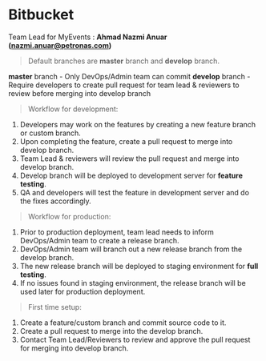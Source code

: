 # Bitbucket

Team Lead for MyEvents : **Ahmad Nazmi Anuar (nazmi.anuar@petronas.com)**

> Default branches are **master** branch and **develop** branch.

**master** branch - Only DevOps/Admin team can commit
**develop** branch - Require developers to create pull request for team lead & reviewers to review before merging into develop branch

> Workflow for development:
1. Developers may work on the features by creating a new feature branch or custom branch. 
2. Upon completing the feature, create a pull request to merge into develop branch. 
3. Team Lead & reviewers will review the pull request and merge into develop branch. 
4. Develop branch will be deployed to development server for **feature testing**. 
5. QA and developers will test the feature in development server and do the fixes accordingly. 

> Workflow for production:
1. Prior to production deployment, team lead needs to inform DevOps/Admin team to create a release branch.
2. DevOps/Admin team will branch out a new release branch from the develop branch. 
3. The new release branch will be deployed to staging environment for **full testing**.
4. If no issues found in staging environment, the release branch will be used later for production deployment.  

> First time setup:
1. Create a feature/custom branch and commit source code to it.
2. Create a pull request to merge into the develop branch. 
3. Contact Team Lead/Reviewers to review and approve the pull request for merging into develop branch.